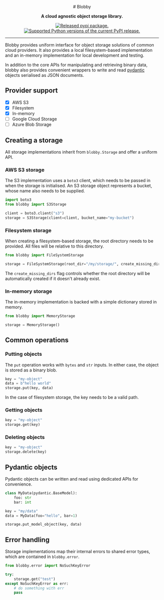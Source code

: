 <div align="center">
# Blobby

**A cloud agnostic object storage library.**


<a href="https://badge.fury.io/py/blobby/"><img src="https://badge.fury.io/py/blobby.svg" alt="Released pypi package." /></a>
<a href="https://pypi.org/project/blobby/"><img src="https://img.shields.io/pypi/pyversions/blobby.svg" alt="Supported Python versions of the current PyPI release." /></a>
</div>

---

Blobby provides uniform interface for object storage solutions of common cloud providers.
It also provides a local filesystem-based implementation and an in-memory implementation
for local development and testing.

In addition to the core APIs for manipulating and retrieving
binary data, blobby also provides convenient wrappers to 
write and read
[pydantic](https://docs.pydantic.dev/latest/) objects
serialised as JSON documents.

## Provider support

- [x] AWS S3
- [x] Filesystem
- [x] In-memory
- [ ] Google Cloud Storage
- [ ] Azure Blob Storage

## Creating a storage

All storage implementations inherit from `blobby.Storage` and
offer a uniform API.

### AWS S3 storage

The S3 implementation uses a `boto3` client, which needs to be
passed in when the storage is initialised. An S3 storage object
represents a bucket, whose name also needs to be supplied.

```python
import boto3
from blobby import S3Storage

client = boto3.client("s3")
storage = S3Storage(client=client, bucket_name="my-bucket")
```

### Filesystem storage

When creating a filesystem-based storage, the root directory
needs to be provided. All files will be relative to this 
directory.

```python
from blobby import FileSystemStorage

storage = FileSystemStorage(root_dir="/my/storage/", create_missing_dirs=True)
```

The `create_missing_dirs` flag controls whether the root directory
will be automatically created if it doesn't already exist.

### In-memory storage

The in-memory implementation is backed with a simple dictionary stored
in memory.

```python
from blobby import MemoryStorage

storage = MemoryStorage()
```

## Common operations

### Putting objects

The `put` operation works with `bytes` and `str` inputs.
In either case, the object is stored as a binary blob.

```python
key = "my-object"
data = b"hello world"
storage.put(key, data)
```

In the case of filesystem storage, the key needs to be a 
valid path.

### Getting objects

```python
key = "my-object"
storage.get(key)
```

### Deleting objects

```python
key = "my-object"
storage.delete(key)
```

## Pydantic objects

Pydantic objects can be written and read using 
dedicated APIs for convenience.

```python
class MyData(pydantic.BaseModel):
    foo: str
    bar: int

key = "my/data"
data = MyData(foo="hello", bar=1)

storage.put_model_object(key, data)
```

## Error handling

Storage implementations map their internal errors
to shared error types, which are contained in `blobby.error`.

```python
from blobby.error import NoSuchKeyError

try:
    storage.get("test")
except NoSuchKeyError as err:
    # do something with err
    pass
```